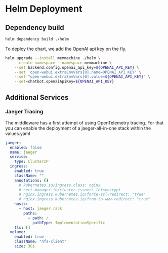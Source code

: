 # Helm Deployment

## Dependency build

```bash
helm dependency build ./helm 
```

To deploy the chart, we add the OpenAI api key on the fly.

```bash
helm upgrade --install memmachine ./helm \
    --create-namespace --namespace memmachine \
    --set backend.config.openai_api_key=${OPENAI_API_KEY} \
    --set 'open-webui.extraEnvVars[0].name=OPENAI_API_KEY' \
    --set "open-webui.extraEnvVars[0].value=${OPENAI_API_KEY}" \
    --set=chatbot.openaiApiKey=${OPENAI_API_KEY}
```

## Additional Services

### Jaeger Tracing

The middleware has a first attempt of using OpenTelemetry tracing. For that you can enable the deployment of a jaeger-all-in-one stack within the values.yaml

```yaml
jaeger:
  enabled: false
  name: jaeger
  service:
    type: ClusterIP
  ingress:
    enabled: true
    className: ""
    annotations: {}
      # kubernetes.io/ingress.class: nginx
      # cert-manager.io/cluster-issuer: letsencrypt
      # nginx.ingress.kubernetes.io/force-ssl-redirect: "true"
      # nginx.ingress.kubernetes.io/from-to-www-redirect: "true"
    hosts:
      - host: jaeger.rack
        paths:
          - path: /
            pathType: ImplementationSpecific
    tls: []
  volume:
    enabled: true
    className: "nfs-client"
    size: 3Gi
```